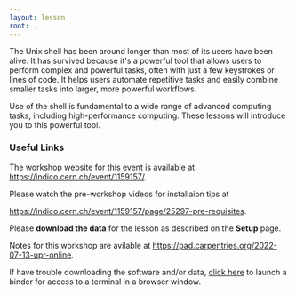 ```yaml
---
layout: lesson
root: .
---
```


The Unix shell has been around longer than most of its users
have been alive. It has survived because it's a powerful tool that
allows users to perform complex and powerful tasks, often with just
 a few keystrokes or lines of code. It helps users automate repetitive
 tasks and easily combine smaller tasks into larger, more powerful workflows.

Use of the shell is fundamental to a wide range of advanced computing
tasks, including high-performance computing. These lessons will introduce
you to this powerful tool.

### Useful Links


The workshop website for this event is available at
 <https://indico.cern.ch/event/1159157/>.

Please watch the pre-workshop videos for installaion tips at 

<https://indico.cern.ch/event/1159157/page/25297-pre-requisites>.



Please **download the data** for the lesson as described on the **Setup** page.

Notes for this workshop are avilable at 
<https://pad.carpentries.org/2022-07-13-upr-online>.

If have trouble downloading the software and/or data, 
[click 
here](https://mybinder.org/v2/gh/raynamharris/2022-07-13-upr-online/shell-lessons-data) 
to launch a binder for access to a terminal in a browser window.
